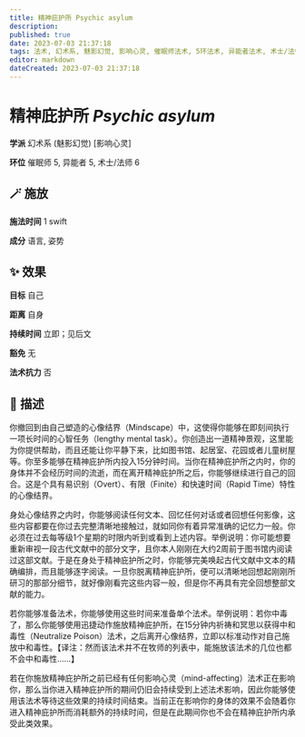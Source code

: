 ```yaml
---
title: 精神庇护所 Psychic asylum
description: 
published: true
date: 2023-07-03 21:37:18
tags: 法术, 幻术系, 魅影幻觉, 影响心灵, 催眠师法术, 5环法术, 异能者法术, 术士/法师法术, 6环法术
editor: markdown
dateCreated: 2023-07-03 21:37:18
---
```


# **精神庇护所** *Psychic asylum*

**学派** 幻术系 (魅影幻觉) \[影响心灵\] 

**环位** 催眠师 5, 异能者 5, 术士/法师 6

## 🪄 施放

**施法时间** 1 swift

**成分** 语言, 姿势

## ✨ 效果 

**目标** 自己 

**距离** 自身  

**持续时间** 立即；见后文 

**豁免** 无

**法术抗力** 否

## 📖 描述

你撤回到由自己塑造的心像结界（Mindscape）中，这使得你能够在即刻间执行一项长时间的心智任务（lengthy mental task）。你创造出一道精神景观，这里能为你提供帮助，而且还能让你平静下来，比如图书馆、起居室、花园或者儿童树屋等。你至多能够在精神庇护所内投入15分钟时间。当你在精神庇护所之内时，你的身体并不会经历时间的流逝，而在离开精神庇护所之后，你能够继续进行自己的回合。这是个具有易识别（Overt）、有限（Finite）和快速时间（Rapid Time）特性的心像结界。

身处心像结界之内时，你能够阅读任何文本、回忆任何对话或者回想任何影像，这些内容都要在你过去完整清晰地接触过，就如同你有着异常准确的记忆力一般。你必须在过去每等级1个星期的时限内听到或看到上述内容。举例说明：你可能想要重新审视一段古代文献中的部分文字，且你本人刚刚在大约2周前于图书馆内阅读过这部文献。于是在身处于精神庇护所之时，你能够完美唤起古代文献中文本的精确编排，而且能够逐字阅读。一旦你脱离精神庇护所，便可以清晰地回想起刚刚所研习的那部分细节，就好像刚看完这些内容一般，但是你不再具有完全回想整部文献的能力。

若你能够准备法术，你能够使用这些时间来准备单个法术。举例说明：若你中毒了，那么你能够使用迅捷动作施放精神庇护所，在15分钟内祈祷和冥思以获得中和毒性（Neutralize Poison）法术，之后离开心像结界，立即以标准动作对自己施放中和毒性。【译注：然而该法术并不在牧师的列表中，能施放该法术的几位也都不会中和毒性……】

若在你施放精神庇护所之前已经有任何影响心灵（mind-affecting）法术正在影响你，那么当你进入精神庇护所的期间仍旧会持续受到上述法术影响，因此你能够使用该法术等待这些效果的持续时间结束。当前正在影响你的身体的效果不会随着你进入精神庇护所而消耗额外的持续时间，但是在此期间你也不会在精神庇护所内承受此类效果。
    